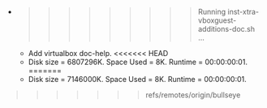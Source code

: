 * >>>>>>>>> Running inst-xtra-vboxguest-additions-doc.sh ...
  * Add virtualbox doc-help.
<<<<<<< HEAD
  * Disk size = 6807296K. Space Used = 8K. Runtime = 00:00:00:01.
=======
  * Disk size = 7146000K. Space Used = 8K. Runtime = 00:00:00:01.
>>>>>>> refs/remotes/origin/bullseye
